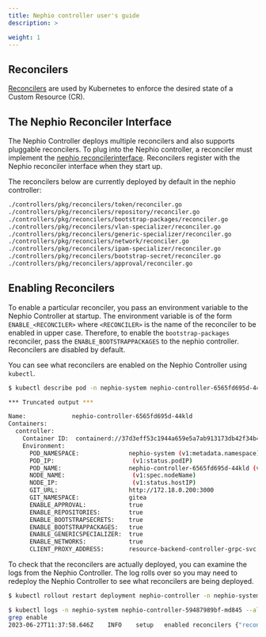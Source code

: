 ```yaml
---
title: Nephio controller user's guide
description: >

weight: 1
---
```


## Reconcilers

[Reconcilers](https://kubebyexample.com/learning-paths/operator-framework/operator-sdk-go/controller-reconcile-function)
are used by Kubernetes to enforce the desired state of a Custom Resource (CR).

## The Nephio Reconciler Interface

The Nephio Controller deploys multiple reconcilers and also supports pluggable reconcilers. To plug into the Nephio
controller, a reconciler must implement the
[nephio reconcilerinterface](https://github.com/nephio-project/nephio/tree/main/controllers/pkg/reconcilers/reconciler-interface).
Reconcilers register with the Nephio reconciler interface when they start up.

The reconcilers below are currently deployed by default in the nephio controller:

```bash
./controllers/pkg/reconcilers/token/reconciler.go
./controllers/pkg/reconcilers/repository/reconciler.go
./controllers/pkg/reconcilers/bootstrap-packages/reconciler.go
./controllers/pkg/reconcilers/vlan-specializer/reconciler.go
./controllers/pkg/reconcilers/generic-specializer/reconciler.go
./controllers/pkg/reconcilers/network/reconciler.go
./controllers/pkg/reconcilers/ipam-specializer/reconciler.go
./controllers/pkg/reconcilers/bootstrap-secret/reconciler.go
./controllers/pkg/reconcilers/approval/reconciler.go
```

## Enabling Reconcilers

To enable a particular reconciler, you pass an environment variable to the
Nephio Controller at startup. The environment variable is of the form
`ENABLE_<RECONCILER>` where `<RECONCILER>` is the name of the reconciler to
be enabled in upper case. Therefore, to enable the `bootstrap-packages` reconciler,
pass the `ENABLE_BOOTSTRAPPACKAGES` to the nephio controller. Reconcilers are
disabled by default.


You can see what reconcilers are enabled on the Nephio Controller using
`kubectl`.

```bash
$ kubectl describe pod -n nephio-system nephio-controller-6565fd695d-44kld

*** Truncated output ***

Name:             nephio-controller-6565fd695d-44kld
Containers:
  controller:
    Container ID:  containerd://37d3eff53c1944a659e5a7ab913173db42f34b44347072e6c9b51e5671f35ea2
    Environment:
      POD_NAMESPACE:              nephio-system (v1:metadata.namespace)
      POD_IP:                      (v1:status.podIP)
      POD_NAME:                   nephio-controller-6565fd695d-44kld (v1:metadata.name)
      NODE_NAME:                   (v1:spec.nodeName)
      NODE_IP:                     (v1:status.hostIP)
      GIT_URL:                    http://172.18.0.200:3000
      GIT_NAMESPACE:              gitea
      ENABLE_APPROVAL:            true
      ENABLE_REPOSITORIES:        true
      ENABLE_BOOTSTRAPSECRETS:    true
      ENABLE_BOOTSTRAPPACKAGES:   true
      ENABLE_GENERICSPECIALIZER:  true
      ENABLE_NETWORKS:            true
      CLIENT_PROXY_ADDRESS:       resource-backend-controller-grpc-svc.backend-system.svc.cluster.local:9999
```

To check that the reconcilers are actually deployed, you can examine the logs
from the Nephio Controller. The log rolls over so you may need to redeploy the
Nephio Controller to see what reconcilers are being deployed.

```bash
$ kubectl rollout restart deployment nephio-controller -n nephio-system

$ kubectl logs -n nephio-system nephio-controller-59487989bf-md845 --all-containers | \
grep enable
2023-06-27T11:37:58.646Z	INFO	setup	enabled reconcilers	{"reconcilers": "repositories,approval,bootstrappackages,bootstrapsecrets,genericspecializer,networks"}
```
